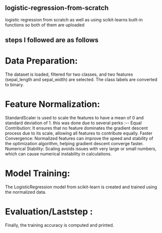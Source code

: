 ## logistic-regression-from-scratch
logistic regression from scratch as well as  using scikit-learns built-in functions
so both of them are uploaded 

## steps I followed are as follows 

# Data Preparation:
The dataset is loaded, filtered for two classes, and two features (sepal_length and sepal_width) are selected. The class labels are converted to binary.

# Feature Normalization:
StandardScaler is used to scale the features to have a mean of 0 and standard deviation of 1.
this was done due to several perks :--
Equal Contribution: It ensures that no feature dominates the gradient descent process due to its scale, allowing all features to contribute equally.
Faster Convergence: Normalized features can improve the speed and stability of the optimization algorithm, helping gradient descent converge faster.
Numerical Stability: Scaling avoids issues with very large or small numbers, which can cause numerical instability in calculations.

# Model Training:
The LogisticRegression model from scikit-learn is created and trained using the normalized data.

# Evaluation/Laststep  :
Finally, the training accuracy is computed and printed.


